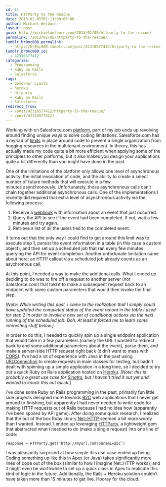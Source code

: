 ```yaml
---
id: 11
title: HTTParty to the Rescue
date: 2013-02-05T01:13:00+00:00
author: Michael Welburn
layout: post
guid: http://michaelwelburn.com/2013/02/05/httparty-to-the-rescue/
permalink: /2013/02/05/httparty-to-the-rescue/
tumblr_br0nc080_permalink:
  - http://br0nc080.tumblr.com/post/42316577412/httparty-to-the-rescue
tumblr_br0nc080_id:
  - 42316577412
categories:
  - Programming
  - Ruby on Rails
  - Salesforce
tags:
  - Governor Limits
  - heroku
  - httparty
  - Ruby on Rails
  - Salesforce
redirect_from:
  - /post/42316577412/httparty-to-the-rescue/
  - /post/42316577412/
---
```

Working with on Salesforce.com <a title="Developer Force.com" href="http://developer.force.com/" target="_blank">platform</a>, part of my job ends up revolving around finding unique ways to solve coding limitations. Salesforce.com has a myriad of <a title="Governor Limits" href="http://www.salesforce.com/us/developer/docs/apexcode/Content/apex_gov_limits.htm" target="_blank">limits</a> in place around code to prevent a single organization from hogging resources in the multitenant environment. In theory, this has actually made my code quite a bit more efficient when applying some of the principles to other platforms, but it also makes you design your applications quite a bit differently than you might have done in the past.

<!--more-->

One of the limitations of the platform only allows one level of asynchronous activity: the initial invocation of code, and the ability to create a select number of future methods that will execute in a few minutes asynchronously. Unfortunately, those asynchronous calls can’t chain together additional asynchronous calls. One of the implementations I recently did required that extra level of asynchronous activity via the following process:

  1. Receive a <a title="Webhook" href="http://en.wikipedia.org/wiki/Webhook" target="_blank">webhook</a> with information about an event that just occurred.
  2. Query the API to see if the event had been completed. If not, wait a few minutes and try again.
  3. Retrieve a list of all the users tied to the completed event.

It turns out that the only way I could find to get around this limit was to execute step 1, persist the event information in a table (in this case a custom object), and then set up a scheduled job that ran every few minutes querying the API for event completion. Another unfortunate limitation came about here: an HTTP callout via a scheduled job already counts as an asychronous call.

At this point, I needed a way to make the additional calls. What I ended up deciding to do was to fire off a request to another server (not Salesforce.com) that told it to make a subsequent request back to an endpoint with some custom parameters that would then invoke the final step.

_[Note: While writing this post, I came to the realization that I simply could have updated the completed status of the event record in the table I used for step 2 in order to invoke a new set of conditional actions via the next running of the scheduled job. Doh. At least it forced me to learn some interesting stuff below.]_

In order to do this, I needed to quickly spin up a single endpoint application that would take in a few parameters (namely the URL I wanted to redirect back to and some additional parameters about the event), parse them, and make a server-side HTTP request right back (didn’t want to mess with <a title="CORS" href="http://en.wikipedia.org/wiki/Cross-origin_resource_sharing" target="_blank">CORS</a>). I’ve had a lot of experience with Java in the past using <a title="URLConnection" href="http://docs.oracle.com/javase/6/docs/api/java/net/URLConnection.html" target="_blank">URLConnection</a> to create requests in main classes for testing, but hadn’t dealt with spinning up a simple application in a long time, so I decided to try out a quick Ruby on Rails application hosted on <a title="Heroku" href="http://www.heroku.com/" target="_blank">Heroku</a>. _[Note: this is probably a great use case for <a title="Sinatra" href="http://www.sinatrarb.com/" target="_blank">Sinatra</a>, but I haven’t tried it out yet and wanted to knock this out quick.]_

I’ve done some Ruby on Rails programming in the past, primarily fun little side projects designed more towards <a title="B2C" href="http://www.marketingterms.com/dictionary/b2c/" target="_blank">B2C</a> web applications that I never get around to finishing, but apparently I had never needed to write code for making HTTP requests out of Rails because I had no idea how (apparently I’ve been spoiled by API gems). After doing some quick research, I realized that the out of the box Ruby library <a title="Net::HTTP" href="http://www.rubyinside.com/nethttp-cheat-sheet-2940.html" target="_blank">Net::HTTP</a> seemed a bit more wordy than I wanted. Instead, I ended up leveraging <a title="HTTParty" href="https://github.com/jnunemaker/httparty" target="_blank">HTTParty</a>, a lightweight gem that abstracted what I needed to do (make a single request) into one line of code:

    response = HTTParty.get(‘http://myurl.com?param1=abc’)

I was pleasantly surprised at how simple this use case ended up being. Coding something up like this in <a title="Apex HttpRequest Class" href="http://www.salesforce.com/us/developer/docs/apexcode/Content/apex_classes_restful_http_httprequest.htm" target="_blank">Apex</a> (or Java) takes significantly more lines of code out of the box (similar to how I imagine Net::HTTP works), and it might even be worthwhile to set up a quick class in Apex to replicate this kind of logic in the future. Additionally, the Rails + Heroku solution couldn’t have taken more than 15 minutes to get live. Hooray for the cloud.
